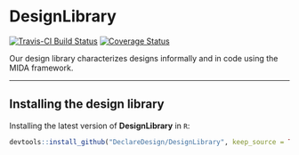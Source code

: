 DesignLibrary
================

<!-- README.md is generated from README.Rmd. Please edit that file -->
[![Travis-CI Build Status](https://travis-ci.org/DeclareDesign/DesignLibrary.svg?branch=master)](https://travis-ci.org/DeclareDesign/DesignLibrary) [![Coverage Status](https://coveralls.io/repos/github/DeclareDesign/DesignLibrary/badge.svg?branch=master)](https://coveralls.io/github/DeclareDesign/DesignLibrary?branch=master)

Our design library characterizes designs informally and in code using the MIDA framework.

------------------------------------------------------------------------

Installing the design library
-----------------------------

Installing the latest version of **DesignLibrary** in `R`:

``` r
devtools::install_github("DeclareDesign/DesignLibrary", keep_source = TRUE)
```
